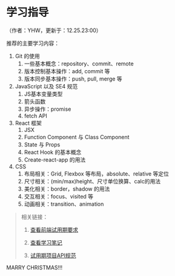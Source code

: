 # 学习指导

（作者：YHW，更新于：12.25.23:00）

推荐的主要学习内容：

1. Git 的使用
    1. 一些基本概念：repository、commit、remote
    2. 版本控制基本操作：add, commit 等
    3. 版本同步基本操作：push, pull, merge 等
2. JavaScript 以及 SE4 规范
    1. JS基本变量类型
    2. 箭头函数
    3. 异步操作：promise
    4. fetch API
3. React 框架
    1. JSX
    2. Function Component 与 Class Component
    3. State 与 Props
    4. React Hook 的基本概念
    5. Create-react-app 的用法
4. CSS
    1. 布局相关：Grid, Flexbox 等布局，absolute、relative 等定位
    2. 尺寸相关：(min/max)height、尺寸单位换算、calc的用法
    3. 美化相关：border，shadow 的用法
    4. 交互相关：focus、visited 等
    5. 动画相关：transition、animation

> 相关链接：
>
> 1. [查看前端试用期要求](../README.md)
>
> 2. [查看学习笔记](../Note/index.md)
>
> 3. [试用期项目API规范](https://github.com/TeaBreak-Tech/APIdoc/blob/main/Probation/index.md)

MARRY CHRISTMAS!!!